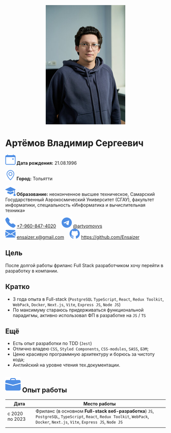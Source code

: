 <p align="center">
<img src="images/JP_00747.jpg" class="photo">
</p>

# Артёмов Владимир Сергеевич

**![icon](images/calendar-event.svg) Дата рождения:** 21.08.1996

**![icon](images/geo-alt.svg) Город:** Тольятти

**![icon](images/mortarboard-fill.svg) Образование:** неоконченное высшее техническое, Самарский Государственный Аэрокосмический Университет (СГАУ), факультет информатики, специальность «Информатика и вычислительная техника»

<nobr>![Телефон:](images/telephone.svg) <a href="tel:+79234040704">+7-960-847-4020</a></nobr>&emsp;
<nobr>![Telegram:](images/telegram.svg) <a href="https://t.me/mrthomasteller">@artyomovvs</a></nobr>&emsp;<br class="hide">
<nobr>![email:](images/email.svg) ensaizer.x@gmail.com</nobr>&emsp;
<nobr>![GitHub:](images/github.svg) https://github.com/Ensaizer</nobr>

## Цель

После долгой работы фриланс Full Stack разработчиком хочу перейти в разработку в компании.

## Кратко

- 3 года опыта в Full-stack (`PostgreSQL` `TypeScript`, `React`, `Redux Toolkit`, `WebPack`, `Docker`, `Next.js`, `Vite`, `Express JS`, `Node JS`)
- По максимуму стараюсь придерживаться функциональной парадигмы, активно использовал ФП в разработке на `JS` / `TS`

## Ещё

- Есть опыт разработки по TDD (`Jest`)
- Отлично владею `CSS`, `Styled Components`, `CSS-modules`, `SASS`, `БЭМ`;
- Ценю красивую программную архитектуру и борюсь за чистоту кода;
- Английский на уровне чтения тех.документации.

<p style="break-after: page;"></p>

## ![icon](images/briefcase-fill.svg) Опыт работы

| Дата                     | Место работы                                                                                                                                                                   |
| ------------------------ | ------------------------------------------------------------------------------------------------------------------------------------------------------------------------------ |
| с&nbsp;2020 по&nbsp;2023 | Фриланс (в основном **Full-stack веб-разработка**) `JS`, `PostgreSQL`, `TypeScript`, `React`, `Redux Toolkit`, `WebPack`, `Docker`, `Next.js`, `Vite`, `Express JS`, `Node JS` |
|                          |
